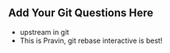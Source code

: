 Add Your Git Questions Here
----------------------------

* upstream in git
* This is Pravin, git rebase interactive is best!
